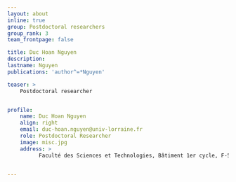 ```yaml
---
layout: about
inline: true
group: Postdoctoral researchers
group_rank: 3
team_frontpage: false

title: Duc Hoan Nguyen
description: 
lastname: Nguyen
publications: 'author^=*Nguyen'

teaser: >
    Postdoctoral researcher


profile:
    name: Duc Hoan Nguyen
    align: right
    email: duc-hoan.nguyen@univ-lorraine.fr
    role: Postdoctoral Researcher
    image: misc.jpg
    address: >
          Faculté des Sciences et Technologies, Bâtiment 1er cycle, F-54000 Nancy

   
---
```

